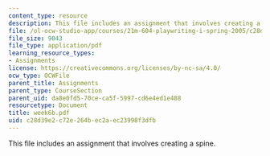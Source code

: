 ```yaml
---
content_type: resource
description: This file includes an assignment that involves creating a spine.
file: /ol-ocw-studio-app/courses/21m-604-playwriting-i-spring-2005/c28d39e2c72e264bec2aec23998f3dfb_week6b.pdf
file_size: 9043
file_type: application/pdf
learning_resource_types:
- Assignments
license: https://creativecommons.org/licenses/by-nc-sa/4.0/
ocw_type: OCWFile
parent_title: Assignments
parent_type: CourseSection
parent_uid: da8e0fd5-70ce-ca5f-5997-cd6e4ed1e488
resourcetype: Document
title: week6b.pdf
uid: c28d39e2-c72e-264b-ec2a-ec23998f3dfb
---
```

This file includes an assignment that involves creating a spine.